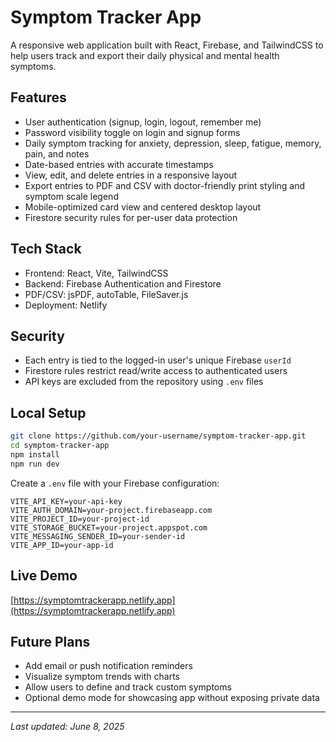 # Symptom Tracker App

A responsive web application built with React, Firebase, and TailwindCSS to help users track and export their daily physical and mental health symptoms.

## Features

-   User authentication (signup, login, logout, remember me)
-   Password visibility toggle on login and signup forms
-   Daily symptom tracking for anxiety, depression, sleep, fatigue, memory, pain, and notes
-   Date-based entries with accurate timestamps
-   View, edit, and delete entries in a responsive layout
-   Export entries to PDF and CSV with doctor-friendly print styling and symptom scale legend
-   Mobile-optimized card view and centered desktop layout
-   Firestore security rules for per-user data protection

## Tech Stack

-   Frontend: React, Vite, TailwindCSS
-   Backend: Firebase Authentication and Firestore
-   PDF/CSV: jsPDF, autoTable, FileSaver.js
-   Deployment: Netlify

## Security

-   Each entry is tied to the logged-in user's unique Firebase `userId`
-   Firestore rules restrict read/write access to authenticated users
-   API keys are excluded from the repository using `.env` files

## Local Setup

```bash
git clone https://github.com/your-username/symptom-tracker-app.git
cd symptom-tracker-app
npm install
npm run dev
```

Create a `.env` file with your Firebase configuration:

```
VITE_API_KEY=your-api-key
VITE_AUTH_DOMAIN=your-project.firebaseapp.com
VITE_PROJECT_ID=your-project-id
VITE_STORAGE_BUCKET=your-project.appspot.com
VITE_MESSAGING_SENDER_ID=your-sender-id
VITE_APP_ID=your-app-id
```

## Live Demo

[https://symptomtrackerapp.netlify.app](https://symptomtrackerapp.netlify.app)

## Future Plans

-   Add email or push notification reminders
-   Visualize symptom trends with charts
-   Allow users to define and track custom symptoms
-   Optional demo mode for showcasing app without exposing private data

---

_Last updated: June 8, 2025_
